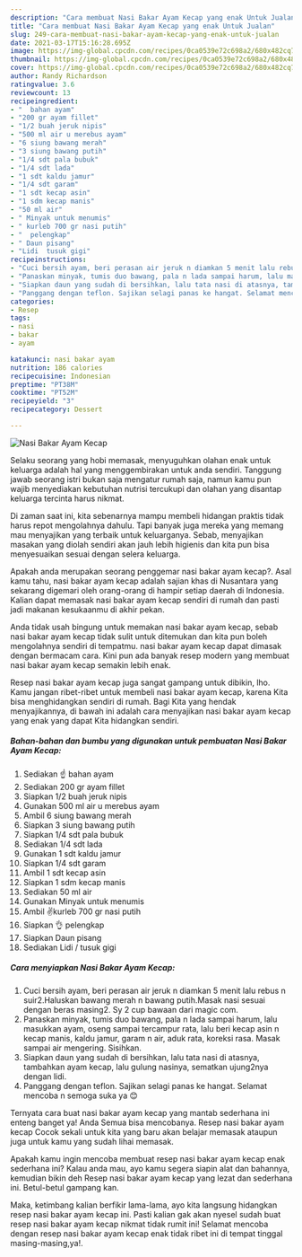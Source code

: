 ```yaml
---
description: "Cara membuat Nasi Bakar Ayam Kecap yang enak Untuk Jualan"
title: "Cara membuat Nasi Bakar Ayam Kecap yang enak Untuk Jualan"
slug: 249-cara-membuat-nasi-bakar-ayam-kecap-yang-enak-untuk-jualan
date: 2021-03-17T15:16:28.695Z
image: https://img-global.cpcdn.com/recipes/0ca0539e72c698a2/680x482cq70/nasi-bakar-ayam-kecap-foto-resep-utama.jpg
thumbnail: https://img-global.cpcdn.com/recipes/0ca0539e72c698a2/680x482cq70/nasi-bakar-ayam-kecap-foto-resep-utama.jpg
cover: https://img-global.cpcdn.com/recipes/0ca0539e72c698a2/680x482cq70/nasi-bakar-ayam-kecap-foto-resep-utama.jpg
author: Randy Richardson
ratingvalue: 3.6
reviewcount: 13
recipeingredient:
- "  bahan ayam"
- "200 gr ayam fillet"
- "1/2 buah jeruk nipis"
- "500 ml air u merebus ayam"
- "6 siung bawang merah"
- "3 siung bawang putih"
- "1/4 sdt pala bubuk"
- "1/4 sdt lada"
- "1 sdt kaldu jamur"
- "1/4 sdt garam"
- "1 sdt kecap asin"
- "1 sdm kecap manis"
- "50 ml air"
- " Minyak untuk menumis"
- " kurleb 700 gr nasi putih"
- "  pelengkap"
- " Daun pisang"
- "Lidi  tusuk gigi"
recipeinstructions:
- "Cuci bersih ayam, beri perasan air jeruk n diamkan 5 menit lalu rebus n suir2.Haluskan bawang merah n bawang putih.Masak nasi sesuai dengan beras masing2. Sy 2 cup bawaan dari magic com."
- "Panaskan minyak, tumis duo bawang, pala n lada sampai harum, lalu masukkan ayam, oseng sampai tercampur rata, lalu beri kecap asin n kecap manis, kaldu jamur, garam n air, aduk rata, koreksi rasa. Masak sampai air mengering. Sisihkan."
- "Siapkan daun yang sudah di bersihkan, lalu tata nasi di atasnya, tambahkan ayam kecap, lalu gulung nasinya, sematkan ujung2nya dengan lidi."
- "Panggang dengan teflon. Sajikan selagi panas ke hangat. Selamat mencoba n semoga suka ya 😊"
categories:
- Resep
tags:
- nasi
- bakar
- ayam

katakunci: nasi bakar ayam 
nutrition: 186 calories
recipecuisine: Indonesian
preptime: "PT38M"
cooktime: "PT52M"
recipeyield: "3"
recipecategory: Dessert

---
```



![Nasi Bakar Ayam Kecap](https://img-global.cpcdn.com/recipes/0ca0539e72c698a2/680x482cq70/nasi-bakar-ayam-kecap-foto-resep-utama.jpg)

Selaku seorang yang hobi memasak, menyuguhkan olahan enak untuk keluarga adalah hal yang menggembirakan untuk anda sendiri. Tanggung jawab seorang istri bukan saja mengatur rumah saja, namun kamu pun wajib menyediakan kebutuhan nutrisi tercukupi dan olahan yang disantap keluarga tercinta harus nikmat.

Di zaman  saat ini, kita sebenarnya mampu membeli hidangan praktis tidak harus repot mengolahnya dahulu. Tapi banyak juga mereka yang memang mau menyajikan yang terbaik untuk keluarganya. Sebab, menyajikan masakan yang diolah sendiri akan jauh lebih higienis dan kita pun bisa menyesuaikan sesuai dengan selera keluarga. 



Apakah anda merupakan seorang penggemar nasi bakar ayam kecap?. Asal kamu tahu, nasi bakar ayam kecap adalah sajian khas di Nusantara yang sekarang digemari oleh orang-orang di hampir setiap daerah di Indonesia. Kalian dapat memasak nasi bakar ayam kecap sendiri di rumah dan pasti jadi makanan kesukaanmu di akhir pekan.

Anda tidak usah bingung untuk memakan nasi bakar ayam kecap, sebab nasi bakar ayam kecap tidak sulit untuk ditemukan dan kita pun boleh mengolahnya sendiri di tempatmu. nasi bakar ayam kecap dapat dimasak dengan bermacam cara. Kini pun ada banyak resep modern yang membuat nasi bakar ayam kecap semakin lebih enak.

Resep nasi bakar ayam kecap juga sangat gampang untuk dibikin, lho. Kamu jangan ribet-ribet untuk membeli nasi bakar ayam kecap, karena Kita bisa menghidangkan sendiri di rumah. Bagi Kita yang hendak menyajikannya, di bawah ini adalah cara menyajikan nasi bakar ayam kecap yang enak yang dapat Kita hidangkan sendiri.

<!--inarticleads1-->

##### Bahan-bahan dan bumbu yang digunakan untuk pembuatan Nasi Bakar Ayam Kecap:

1. Sediakan  ☝️ bahan ayam
1. Sediakan 200 gr ayam fillet
1. Siapkan 1/2 buah jeruk nipis
1. Gunakan 500 ml air u merebus ayam
1. Ambil 6 siung bawang merah
1. Siapkan 3 siung bawang putih
1. Siapkan 1/4 sdt pala bubuk
1. Sediakan 1/4 sdt lada
1. Gunakan 1 sdt kaldu jamur
1. Siapkan 1/4 sdt garam
1. Ambil 1 sdt kecap asin
1. Siapkan 1 sdm kecap manis
1. Sediakan 50 ml air
1. Gunakan  Minyak untuk menumis
1. Ambil  ✌kurleb 700 gr nasi putih
1. Siapkan  👌 pelengkap
1. Siapkan  Daun pisang
1. Sediakan Lidi / tusuk gigi




<!--inarticleads2-->

##### Cara menyiapkan Nasi Bakar Ayam Kecap:

1. Cuci bersih ayam, beri perasan air jeruk n diamkan 5 menit lalu rebus n suir2.Haluskan bawang merah n bawang putih.Masak nasi sesuai dengan beras masing2. Sy 2 cup bawaan dari magic com.
1. Panaskan minyak, tumis duo bawang, pala n lada sampai harum, lalu masukkan ayam, oseng sampai tercampur rata, lalu beri kecap asin n kecap manis, kaldu jamur, garam n air, aduk rata, koreksi rasa. Masak sampai air mengering. Sisihkan.
1. Siapkan daun yang sudah di bersihkan, lalu tata nasi di atasnya, tambahkan ayam kecap, lalu gulung nasinya, sematkan ujung2nya dengan lidi.
1. Panggang dengan teflon. Sajikan selagi panas ke hangat. Selamat mencoba n semoga suka ya 😊




Ternyata cara buat nasi bakar ayam kecap yang mantab sederhana ini enteng banget ya! Anda Semua bisa mencobanya. Resep nasi bakar ayam kecap Cocok sekali untuk kita yang baru akan belajar memasak ataupun juga untuk kamu yang sudah lihai memasak.

Apakah kamu ingin mencoba membuat resep nasi bakar ayam kecap enak sederhana ini? Kalau anda mau, ayo kamu segera siapin alat dan bahannya, kemudian bikin deh Resep nasi bakar ayam kecap yang lezat dan sederhana ini. Betul-betul gampang kan. 

Maka, ketimbang kalian berfikir lama-lama, ayo kita langsung hidangkan resep nasi bakar ayam kecap ini. Pasti kalian gak akan nyesel sudah buat resep nasi bakar ayam kecap nikmat tidak rumit ini! Selamat mencoba dengan resep nasi bakar ayam kecap enak tidak ribet ini di tempat tinggal masing-masing,ya!.


